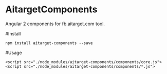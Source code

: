 # AitargetComponents

Angular 2 components for fb.aitarget.com tool.

#Install

```npm install aitarget-components --save```

#Usage

```
<script src="./node_modules/aitarget-components/components/core.js">
<script src="./node_modules/aitarget-components/components/*.js">
```
